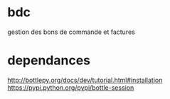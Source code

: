 # bdc
gestion des bons de commande et factures 

# dependances
http://bottlepy.org/docs/dev/tutorial.html#installation
https://pypi.python.org/pypi/bottle-session
